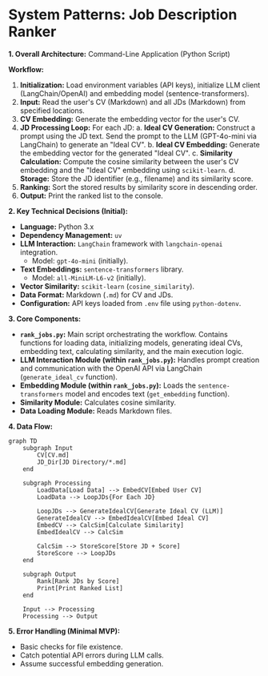 # System Patterns: Job Description Ranker

**1. Overall Architecture:**
Command-Line Application (Python Script)

**Workflow:**
1.  **Initialization:** Load environment variables (API keys), initialize LLM client (LangChain/OpenAI) and embedding model (sentence-transformers).
2.  **Input:** Read the user's CV (Markdown) and all JDs (Markdown) from specified locations.
3.  **CV Embedding:** Generate the embedding vector for the user's CV.
4.  **JD Processing Loop:** For each JD:
    a.  **Ideal CV Generation:** Construct a prompt using the JD text. Send the prompt to the LLM (GPT-4o-mini via LangChain) to generate an "Ideal CV".
    b.  **Ideal CV Embedding:** Generate the embedding vector for the generated "Ideal CV".
    c.  **Similarity Calculation:** Compute the cosine similarity between the user's CV embedding and the "Ideal CV" embedding using `scikit-learn`.
    d.  **Storage:** Store the JD identifier (e.g., filename) and its similarity score.
5.  **Ranking:** Sort the stored results by similarity score in descending order.
6.  **Output:** Print the ranked list to the console.

**2. Key Technical Decisions (Initial):**
- **Language:** Python 3.x
- **Dependency Management:** `uv`
- **LLM Interaction:** `LangChain` framework with `langchain-openai` integration.
    - Model: `gpt-4o-mini` (initially).
- **Text Embeddings:** `sentence-transformers` library.
    - Model: `all-MiniLM-L6-v2` (initially).
- **Vector Similarity:** `scikit-learn` (`cosine_similarity`).
- **Data Format:** Markdown (`.md`) for CV and JDs.
- **Configuration:** API keys loaded from `.env` file using `python-dotenv`.

**3. Core Components:**
- **`rank_jobs.py`:** Main script orchestrating the workflow. Contains functions for loading data, initializing models, generating ideal CVs, embedding text, calculating similarity, and the main execution logic.
- **LLM Interaction Module (within `rank_jobs.py`):** Handles prompt creation and communication with the OpenAI API via LangChain (`generate_ideal_cv` function).
- **Embedding Module (within `rank_jobs.py`):** Loads the `sentence-transformers` model and encodes text (`get_embedding` function).
- **Similarity Module:** Calculates cosine similarity.
- **Data Loading Module:** Reads Markdown files.

**4. Data Flow:**
```mermaid
graph TD
    subgraph Input
        CV[CV.md]
        JD_Dir[JD Directory/*.md]
    end

    subgraph Processing
        LoadData[Load Data] --> EmbedCV[Embed User CV]
        LoadData --> LoopJDs{For Each JD}

        LoopJDs --> GenerateIdealCV[Generate Ideal CV (LLM)]
        GenerateIdealCV --> EmbedIdealCV[Embed Ideal CV]
        EmbedCV --> CalcSim[Calculate Similarity]
        EmbedIdealCV --> CalcSim

        CalcSim --> StoreScore[Store JD + Score]
        StoreScore --> LoopJDs
    end

    subgraph Output
        Rank[Rank JDs by Score]
        Print[Print Ranked List]
    end

    Input --> Processing
    Processing --> Output
```

**5. Error Handling (Minimal MVP):**
- Basic checks for file existence.
- Catch potential API errors during LLM calls.
- Assume successful embedding generation.
